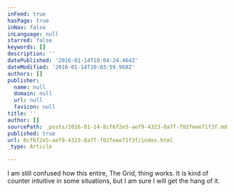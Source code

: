 ```yaml
---
inFeed: true
hasPage: true
inNav: false
inLanguage: null
starred: false
keywords: []
description: ''
datePublished: '2016-01-14T10:04:24.464Z'
dateModified: '2016-01-14T10:03:59.968Z'
authors: []
publisher:
  name: null
  domain: null
  url: null
  favicon: null
title: ''
author: []
sourcePath: _posts/2016-01-14-8cf6f2e5-aef9-4323-8a7f-f02feee71f3f.md
published: true
url: 8cf6f2e5-aef9-4323-8a7f-f02feee71f3f/index.html
_type: Article

---
```

I am still confused how this entire, The Grid, thing works. It is kind of counter intuitive in some situations, but I am sure I will get the hang of it.